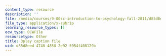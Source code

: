 ```yaml
---
content_type: resource
description: ''
file: /media/courses/9-00sc-introduction-to-psychology-fall-2011/d85d8eed474848582e925954f408129b_SXzdOK_J-xE.srt
file_type: application/x-subrip
learning_resource_types: []
ocw_type: OCWFile
resourcetype: Other
title: 3play caption file
uid: d85d8eed-4748-4858-2e92-5954f408129b
---
```

